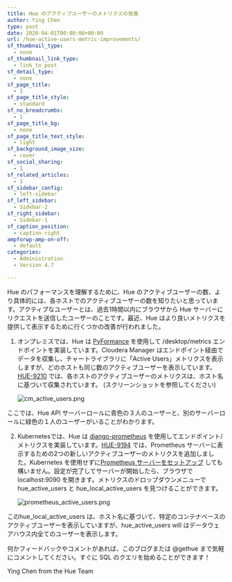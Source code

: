 ```yaml
---
title: Hue のアクティブユーザーのメトリクスの改善
author: Ying Chen
type: post
date: 2020-04-01T00:00:00+00:00
url: /hue-active-users-metric-improvements/
sf_thumbnail_type:
  - none
sf_thumbnail_link_type:
  - link_to_post
sf_detail_type:
  - none
sf_page_title:
  - 1
sf_page_title_style:
  - standard
sf_no_breadcrumbs:
  - 1
sf_page_title_bg:
  - none
sf_page_title_text_style:
  - light
sf_background_image_size:
  - cover
sf_social_sharing:
  - 1
sf_related_articles:
  - 1
sf_sidebar_config:
  - left-sidebar
sf_left_sidebar:
  - Sidebar-2
sf_right_sidebar:
  - Sidebar-1
sf_caption_position:
  - caption-right
ampforwp-amp-on-off:
  - default
categories:
  - Administration
  - Version 4.7

---
```



Hue のパフォーマンスを理解するために、Hue のアクティブユーザーの数、より具体的には、各ホストでのアクティブユーザーの数を知りたいと思っています。アクティブなユーザーとは、過去1時間以内にブラウザから Hue サーバーにリクエストを送信したユーザーのことです。最近、Hue はより良いメトリクスを提供して表示するために行くつかの改善が行われました。

1. オンプレミスでは、Hue は [PyFormance](https://gethue.com/easier-administration-of-hue-with-the-new-threads-and-metrics-pages/) を使用して /desktop/metrics エンドポイントを実装しています。Cloudera Manager はエンドポイント経由でデータを収集し、チャートライブラリに「Active Users」メトリクスを表示しますが、どのホストも同じ数のアクティブユーザーを表示しています。[HUE-9210](https://issues.cloudera.org/browse/HUE-9210) では、各ホストのアクティブユーザーのメトリクスは、ホスト名に基づいて収集されています。 (スクリーンショットを参照してください)

	![cm_active_users.png](https://cdn.gethue.com/uploads/2020/04/cm_active_users.png)
	
ここでは、Hue API サーバーロールに青色の３人のユーザーと、別のサーバーロールに緑色の１人のユーザーがいることがわかります。

2. Kubernetesでは、Hue は [django-prometheus](https://gethue.com/collecting-hue-metrics-with-prometheus-in-kubernetes/) を使用してエンドポイント/メトリクスを実装しています。[HUE-9194](https://issues.cloudera.org/browse/HUE-9194) では、Prometheus サーバーに表示するための2つの新しいアクティブユーザーのメトリクスを追加しました。Kubernetes を使用せずに[Prometheus サーバーをセットアップ](https://gethue.com/set-up-prometheus-server-without-kubernetes/) しても構いません。設定が完了してサーバーが開始したら、ブラウザで localhost:9090 を開きます。メトリクスのドロップダウンメニューで hue_active_users と hue_local_active_users を見つけることができます。

	![prometheus_active_users.png](https://cdn.gethue.com/uploads/2020/04/prometheus_active_users.png)

このhue\_local\_active\_users は、ホスト名に基づいて、特定のコンテナベースのアクティブユーザーを表示していますが、hue\_active\_users will はデータウェアハウス内全てのユーザーを表示します。

何かフィードバックやコメントがあれば、このブログまたは @gethue まで気軽にコメントしてください。すぐに SQL のクエリを始めることができます！

Ying Chen from the Hue Team
